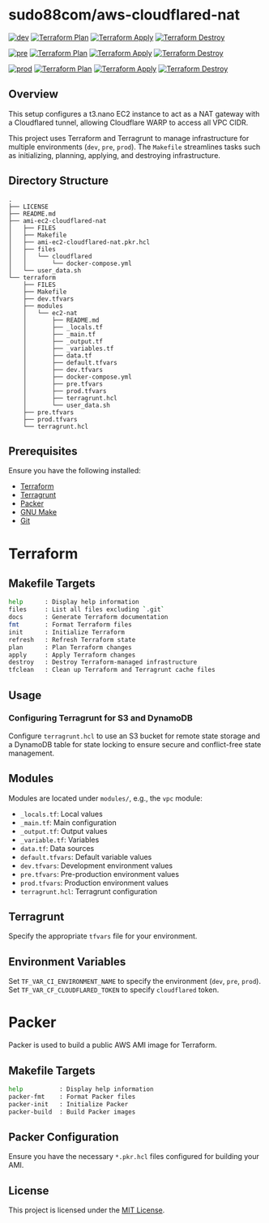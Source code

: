 # sudo88com/aws-cloudflared-nat

[![dev](https://img.shields.io/badge/dev-blue)](https://github.com/sudo88com/aws-cloudflared-nat/tree/dev)
[![Terraform Plan](https://github.com/sudo88com/aws-cloudflared-nat/actions/workflows/terragrunt_plan.yml/badge.svg?branch=dev)](https://github.com/sudo88com/aws-cloudflared-nat/actions/workflows/terragrunt_plan.yml)
[![Terraform Apply](https://github.com/sudo88com/aws-cloudflared-nat/actions/workflows/terragrunt_apply.yml/badge.svg?branch=dev)](https://github.com/sudo88com/aws-cloudflared-nat/actions/workflows/terragrunt_apply.yml)
[![Terraform Destroy](https://github.com/sudo88com/aws-cloudflared-nat/actions/workflows/terragrunt_destroy.yml/badge.svg?branch=dev)](https://github.com/sudo88com/aws-cloudflared-nat/actions/workflows/terragrunt_destroy.yml)

[![pre](https://img.shields.io/badge/pre-blue)](https://github.com/sudo88com/aws-cloudflared-nat/tree/pre)
[![Terraform Plan](https://github.com/sudo88com/aws-cloudflared-nat/actions/workflows/terragrunt_plan.yml/badge.svg?branch=pre)](https://github.com/sudo88com/aws-cloudflared-nat/actions/workflows/terragrunt_plan.yml)
[![Terraform Apply](https://github.com/sudo88com/aws-cloudflared-nat/actions/workflows/terragrunt_apply.yml/badge.svg?branch=pre)](https://github.com/sudo88com/aws-cloudflared-nat/actions/workflows/terragrunt_apply.yml)
[![Terraform Destroy](https://github.com/sudo88com/aws-cloudflared-nat/actions/workflows/terragrunt_destroy.yml/badge.svg?branch=prod)](https://github.com/sudo88com/aws-cloudflared-nat/actions/workflows/terragrunt_destroy.yml)

[![prod](https://img.shields.io/badge/prod-blue)](https://github.com/sudo88com/aws-cloudflared-nat/tree/prod)
[![Terraform Plan](https://github.com/sudo88com/aws-cloudflared-nat/actions/workflows/terragrunt_plan.yml/badge.svg?branch=prod)](https://github.com/sudo88com/aws-cloudflared-nat/actions/workflows/terragrunt_plan.yml)
[![Terraform Apply](https://github.com/sudo88com/aws-cloudflared-nat/actions/workflows/terragrunt_apply.yml/badge.svg?branch=prod)](https://github.com/sudo88com/aws-cloudflared-nat/actions/workflows/terragrunt_apply.yml)
[![Terraform Destroy](https://github.com/sudo88com/aws-cloudflared-nat/actions/workflows/terragrunt_destroy.yml/badge.svg?branch=prod)](https://github.com/sudo88com/aws-cloudflared-nat/actions/workflows/terragrunt_destroy.yml)

## Overview
This setup configures a t3.nano EC2 instance to act as a NAT gateway with a Cloudflared tunnel, allowing Cloudflare WARP to access all VPC CIDR.

This project uses Terraform and Terragrunt to manage infrastructure for multiple environments (`dev`, `pre`, `prod`). The `Makefile` streamlines tasks such as initializing, planning, applying, and destroying infrastructure.

## Directory Structure

```
.
├── LICENSE
├── README.md
├── ami-ec2-cloudflared-nat
│   ├── FILES
│   ├── Makefile
│   ├── ami-ec2-cloudflared-nat.pkr.hcl
│   ├── files
│   │   └── cloudflared
│   │       └── docker-compose.yml
│   └── user_data.sh
└── terraform
    ├── FILES
    ├── Makefile
    ├── dev.tfvars
    ├── modules
    │   └── ec2-nat
    │       ├── README.md
    │       ├── _locals.tf
    │       ├── _main.tf
    │       ├── _output.tf
    │       ├── _variables.tf
    │       ├── data.tf
    │       ├── default.tfvars
    │       ├── dev.tfvars
    │       ├── docker-compose.yml
    │       ├── pre.tfvars
    │       ├── prod.tfvars
    │       ├── terragrunt.hcl
    │       └── user_data.sh
    ├── pre.tfvars
    ├── prod.tfvars
    └── terragrunt.hcl
```

## Prerequisites

Ensure you have the following installed:

- [Terraform](https://developer.hashicorp.com/terraform/install)
- [Terragrunt](https://terragrunt.gruntwork.io/)
- [Packer](https://developer.hashicorp.com/packer/install)
- [GNU Make](https://www.gnu.org/software/make/)
- [Git](https://git-scm.com/)

# Terraform

## Makefile Targets

```bash
help      : Display help information
files     : List all files excluding `.git`
docs      : Generate Terraform documentation
fmt       : Format Terraform files
init      : Initialize Terraform
refresh   : Refresh Terraform state
plan      : Plan Terraform changes
apply     : Apply Terraform changes
destroy   : Destroy Terraform-managed infrastructure
tfclean   : Clean up Terraform and Terragrunt cache files
```

## Usage

### Configuring Terragrunt for S3 and DynamoDB

Configure `terragrunt.hcl` to use an S3 bucket for remote state storage and a DynamoDB table for state locking to ensure secure and conflict-free state management.

## Modules

Modules are located under `modules/`, e.g., the `vpc` module:

- `_locals.tf`: Local values
- `_main.tf`: Main configuration
- `_output.tf`: Output values
- `_variable.tf`: Variables
- `data.tf`: Data sources
- `default.tfvars`: Default variable values
- `dev.tfvars`: Development environment values
- `pre.tfvars`: Pre-production environment values
- `prod.tfvars`: Production environment values
- `terragrunt.hcl`: Terragrunt configuration

## Terragrunt

Specify the appropriate `tfvars` file for your environment.

## Environment Variables

Set `TF_VAR_CI_ENVIRONMENT_NAME` to specify the environment (`dev`, `pre`, `prod`).
Set `TF_VAR_CF_CLOUDFLARED_TOKEN` to specify `cloudflared` token.

# Packer

Packer is used to build a public AWS AMI image for Terraform.

## Makefile Targets

```bash
help          : Display help information
packer-fmt    : Format Packer files
packer-init   : Initialize Packer
packer-build  : Build Packer images
```

## Packer Configuration

Ensure you have the necessary `*.pkr.hcl` files configured for building your AMI.

## License

This project is licensed under the [MIT License](./LICENSE).
